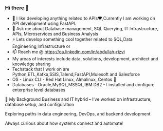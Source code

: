 ### Hi there 👋


- 🔭 I like developing anything related to APIs❤️,Currently I am working on API development using FastAPI.
- 💬 Ask me about Database management, SQL Querying, IT Infrastructure, APIs, Microservices and Business Analysis
- ⚡ Lets develop something cool together related to SQL,Data Engineering,Infrastructure or
- 📫 Reach me @ https://ca.linkedin.com/in/abdullah-rizvi
- My areas of interests include data, solutions, development, architect and knowledge sharing
- Techstack that I work on are Python,ETL,Kafka,SSIS,Talend,FastAPI,Mulesoft and Salesforce
- OS - Linux CLI - Red Hat Linux, Almalinux, Centos 🐧
- Databases - Oracle,MySQL,MSSQL,IBM DB2 - I installed and configure enterprise level databases

🧠 My Background
Business and IT hybrid – I’ve worked on infrastructure, database setup, and  configuration

Exploring paths in data engineering, DevOps, and backend development

Always curious about how systems connect and automate!
